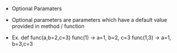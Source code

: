 - Optional Paramaters

- Optional parameters are parameters which have a default value provided in method / function

- Ex. def func(a,b=2,c=3)
      func(1)  -> a=1, b=2, c=3
      func(1,3)  -> a=1, b=3,c=3
      
           